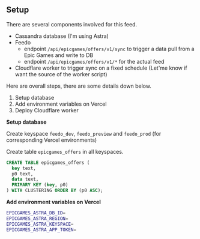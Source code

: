 ## Setup

There are several components involved for this feed.

- Cassandra database (I'm using Astra)
- Feedo
  - endpoint `/api/epicgames/offers/v1/sync` to trigger a data pull from a Epic Games and write to DB
  - endpoint `/api/epicgames/offers/v1/*` for the actual feed
- Cloudflare worker to trigger sync on a fixed schedule (Let'me know if want the source of the worker script)

Here are overall steps, there are some details down below.

1. Setup database
2. Add environment variables on Vercel
3. Deploy Cloudflare worker

**Setup database**

Create keyspace `feedo_dev`, `feedo_preview` and `feedo_prod` (for corresponding Vercel environments)

Create table `epicgames_offers` in all keyspaces.

```sql
CREATE TABLE epicgames_offers (
  key text,
  p0 text,
  data text,
  PRIMARY KEY (key, p0)
) WITH CLUSTERING ORDER BY (p0 ASC);
```

**Add environment variables on Vercel**

```bash
EPICGAMES_ASTRA_DB_ID=
EPICGAMES_ASTRA_REGION=
EPICGAMES_ASTRA_KEYSPACE=
EPICGAMES_ASTRA_APP_TOKEN=
```
